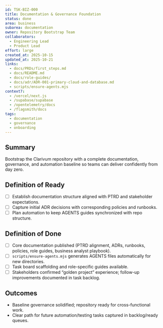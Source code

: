 ```yaml
---
id: TSK-BIZ-000
title: Documentation & Governance Foundation
status: done
area: business
subarea: documentation
owner: Repository Bootstrap Team
collaborators:
  - Engineering Lead
  - Product Lead
effort: large
created_at: 2025-10-15
updated_at: 2025-10-21
links:
  - docs/PRDs/first_steps.md
  - docs/README.md
  - docs/role-guides/
  - docs/adr/ADR-001-primary-cloud-and-database.md
  - scripts/ensure-agents.mjs
context7:
  - /vercel/next.js
  - /supabase/supabase
  - /opentelemetry/docs
  - /flagsmith/docs
tags:
  - documentation
  - governance
  - onboarding
---
```


## Summary
Bootstrap the Clarivum repository with a complete documentation, governance, and automation baseline so teams can deliver confidently from day zero.

## Definition of Ready
- [ ] Establish documentation structure aligned with PTRD and stakeholder expectations.
- [ ] Capture initial ADR decisions with corresponding policies and runbooks.
- [ ] Plan automation to keep AGENTS guides synchronized with repo structure.

## Definition of Done
- [ ] Core documentation published (PTRD alignment, ADRs, runbooks, policies, role guides, business analyst playbook).
- [ ] `scripts/ensure-agents.mjs` generates AGENTS files automatically for new directories.
- [ ] Task board scaffolding and role-specific guides available.
- [ ] Stakeholders confirmed “golden project” experience; follow-up improvements documented in task backlog.

## Outcomes
- Baseline governance solidified; repository ready for cross-functional work.
- Clear path for future automation/testing tasks captured in backlog/ready queues.
